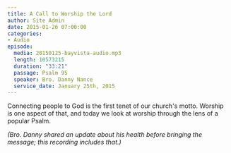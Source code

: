 ```yaml
---
title: A Call to Worship the Lord
author: Site Admin
date: 2015-01-26 07:00:00
categories:
- Audio
episode:
  media: 20150125-bayvista-audio.mp3
  length: 10573215
  duration: "33:21"
  passage: Psalm 95
  speaker: Bro. Danny Nance
  service_date: January 25th, 2015
---
```

Connecting people to God is the first tenet of our church's motto. Worship is one aspect of that, and today we look at worship through the lens of a popular Psalm.

_(Bro. Danny shared an update about his health before bringing the message; this recording includes that.)_